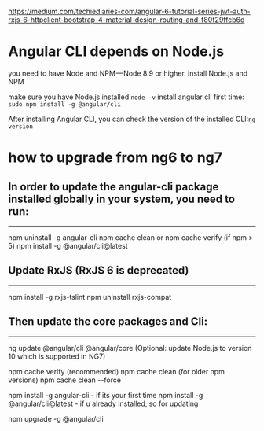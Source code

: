 https://medium.com/techiediaries-com/angular-6-tutorial-series-jwt-auth-rxjs-6-httpclient-bootstrap-4-material-design-routing-and-f80f29ffcb6d

# Angular CLI depends on Node.js

you need to have Node and NPM — Node 8.9 or higher. install Node.js and NPM 

make sure you have Node.js installed `node -v`
install angular cli first time: `sudo npm install -g @angular/cli`

After installing Angular CLI, you can check the version of the installed CLI:`ng version`


# how to upgrade from ng6 to ng7

## In order to update the angular-cli package installed globally in your system, you need to run:
---------------------------------
npm uninstall -g angular-cli
npm cache clean or npm cache verify (if npm > 5)
npm install -g @angular/cli@latest


## Update RxJS (RxJS 6 is deprecated)
---------------------------------
npm install -g rxjs-tslint
npm uninstall rxjs-compat


## Then update the core packages and Cli:
---------------------------------
ng update @angular/cli @angular/core
(Optional: update Node.js to version 10 which is supported in NG7)


npm cache verify (recommended)
npm cache clean (for older npm versions)
npm cache clean --force



npm install -g angular-cli - if its your first time
npm install -g @angular/cli@latest - if u already installed, so for updating

npm upgrade -g @angular/cli
